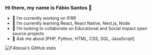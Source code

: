 ### Hi there, my name is Fábio Santos 👋

- 🔭 I’m currently working on IFRR
- 🌱 I’m currently learning React, React Native, Next.js, Node
- 👯 I’m looking to collaborate on Educational and Social impact open source projects
- 💬 Ask me about [PHP, Python, HTML, CSS, SQL, JavaScript]

![F4biosa's GitHub stats](https://github-readme-stats.vercel.app/api?username=f4biosa&show_icons=true)
